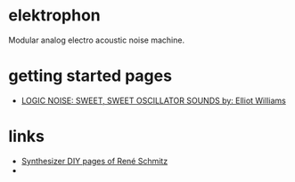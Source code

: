 # elektrophon
Modular analog electro acoustic noise machine.


# getting started pages

* [LOGIC NOISE: SWEET, SWEET OSCILLATOR SOUNDS by: Elliot Williams](https://hackaday.com/2015/02/04/logic-noise-sweet-sweet-oscillator-sounds/)

# links

* [Synthesizer DIY pages of René Schmitz](https://www.schmitzbits.de/index.html)
* []()
